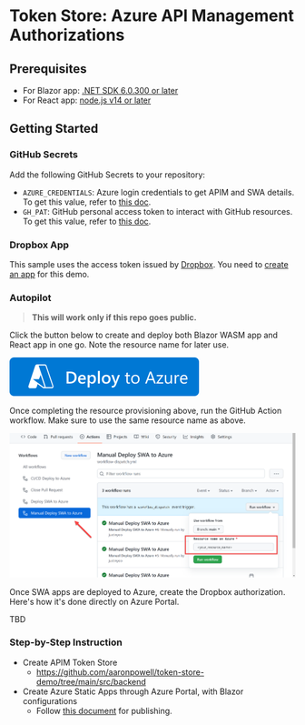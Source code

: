 # Token Store: Azure API Management Authorizations

## Prerequisites

-   For Blazor app: [.NET SDK 6.0.300 or later](https://dotnet.microsoft.com/download/dotnet/6.0?WT.mc_id=dotnet-57408-juyoo)
-   For React app: [node.js v14 or later](https://nodejs.org/en/download/)

## Getting Started

### GitHub Secrets

Add the following GitHub Secrets to your repository:

-   `AZURE_CREDENTIALS`: Azure login credentials to get APIM and SWA details. To get this value, refer to [this doc](https://github.com/Azure/login#configure-deployment-credentials).
-   `GH_PAT`: GitHub personal access token to interact with GitHub resources. To get this value, refer to [this doc](https://docs.github.com/en/authentication/keeping-your-account-and-data-secure/creating-a-personal-access-token#creating-a-token).

### Dropbox App

This sample uses the access token issued by [Dropbox](https://dropbox.com). You need to [create an app](https://dropbox.com/developers/apps) for this demo.

### Autopilot

> **This will work only if this repo goes public.**

Click the button below to create and deploy both Blazor WASM app and React app in one go. Note the resource name for later use.

[![Deploy To Azure](https://raw.githubusercontent.com/Azure/azure-quickstart-templates/master/1-CONTRIBUTION-GUIDE/images/deploytoazure.svg?sanitize=true)](https://portal.azure.com/?Microsoft_Azure_ApiManagement=tuanguye2&feature.tokenstores=true#create/Microsoft.Template/uri/https%3A%2F%2Fraw.githubusercontent.com%2Faaronpowell%2Ftoken-store-demo%2Fmain%2Fsrc%2Fbackend%2Fmain.json)

Once completing the resource provisioning above, run the GitHub Action workflow. Make sure to use the same resource name as above.

![Run manual deployment](workflow_dispatch.png)

Once SWA apps are deployed to Azure, create the Dropbox authorization. Here's how it's done directly on Azure Portal.

TBD

### Step-by-Step Instruction

-   Create APIM Token Store
    -   https://github.com/aaronpowell/token-store-demo/tree/main/src/backend
-   Create Azure Static Apps through Azure Portal, with Blazor configurations
    -   Follow [this document](https://docs.microsoft.com/azure/static-web-apps/deploy-blazor#create-a-static-web-app?WT.mc_id=dotnet-57408-juyoo) for publishing.
